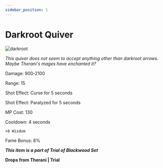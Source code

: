 ```yaml
---
sidebar_position: 1
---
```


# Darkroot Quiver 

![darkroot](https://vwiki.valorserver.com/api/item/picture/darkroot%20quiver)

<i>This quiver does not seem to accept anything other than darkroot arrows. Maybe Therani's mages have enchanted it?</i>

Damage: 900-2100

Range: 15

Shot Effect: Curse for 5 seconds

Shot Effect: Paralyzed for 5 seconds

MP Cost: 130

Cooldown: 4 seconds

    +8 Wisdom

Fame Bonus: 8%

***This item is a part of Trial of Blackwood Set***

**Drops from Therani | Trial**

